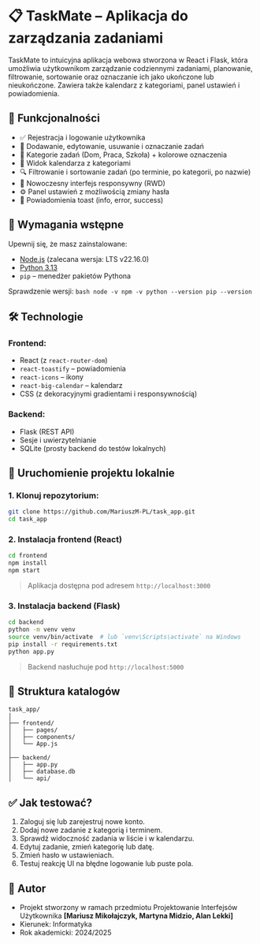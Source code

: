 # 📋 TaskMate – Aplikacja do zarządzania zadaniami

TaskMate to intuicyjna aplikacja webowa stworzona w React i Flask, która umożliwia użytkownikom zarządzanie codziennymi zadaniami, planowanie, filtrowanie, sortowanie oraz oznaczanie ich jako ukończone lub nieukończone. Zawiera także kalendarz z kategoriami, panel ustawień i powiadomienia.

## 📌 Funkcjonalności

- ✅ Rejestracja i logowanie użytkownika
- 📝 Dodawanie, edytowanie, usuwanie i oznaczanie zadań
- 📂 Kategorie zadań (Dom, Praca, Szkoła) + kolorowe oznaczenia
- 📅 Widok kalendarza z kategoriami
- 🔍 Filtrowanie i sortowanie zadań (po terminie, po kategorii, po nazwie)
- 🎨 Nowoczesny interfejs responsywny (RWD)
- ⚙️ Panel ustawień z możliwością zmiany hasła
- 🔔 Powiadomienia toast (info, error, success)

## 🔧 Wymagania wstępne

Upewnij się, że masz zainstalowane:
- [Node.js](https://nodejs.org/) (zalecana wersja: LTS v22.16.0)
- [Python 3.13](https://www.python.org/)
- `pip` – menedżer pakietów Pythona

Sprawdzenie wersji:
`bash
node -v
npm -v
python --version
pip --version`

## 🛠️ Technologie

### Frontend:
- React (z `react-router-dom`)
- `react-toastify` – powiadomienia
- `react-icons` – ikony
- `react-big-calendar` – kalendarz
- CSS (z dekoracyjnymi gradientami i responsywnością)

### Backend:
- Flask (REST API)
- Sesje i uwierzytelnianie
- SQLite (prosty backend do testów lokalnych)

## 🚀 Uruchomienie projektu lokalnie

### 1. Klonuj repozytorium:

```bash
git clone https://github.com/MariuszM-PL/task_app.git
cd task_app
```

### 2. Instalacja frontend (React)

```bash
cd frontend
npm install
npm start
```

> Aplikacja dostępna pod adresem `http://localhost:3000`

### 3. Instalacja backend (Flask)

```bash
cd backend
python -m venv venv
source venv/bin/activate  # lub `venv\Scripts\activate` na Windows
pip install -r requirements.txt
python app.py
```

> Backend nasłuchuje pod `http://localhost:5000`

## 📁 Struktura katalogów

```
task_app/
│
├── frontend/
│   ├── pages/
│   ├── components/
│   └── App.js
│
├── backend/
│   ├── app.py
│   ├── database.db
│   └── api/
```

## ✅ Jak testować?

1. Zaloguj się lub zarejestruj nowe konto.
2. Dodaj nowe zadanie z kategorią i terminem.
3. Sprawdź widoczność zadania w liście i w kalendarzu.
4. Edytuj zadanie, zmień kategorię lub datę.
5. Zmień hasło w ustawieniach.
6. Testuj reakcję UI na błędne logowanie lub puste pola.

## 👤 Autor

- Projekt stworzony w ramach przedmiotu Projektowanie Interfejsów Użytkownika **[Mariusz Mikołajczyk, Martyna Midzio, Alan Lekki]**
- Kierunek: Informatyka
- Rok akademicki: 2024/2025
